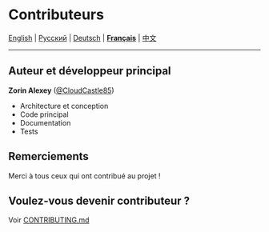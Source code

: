 # Contributeurs

[English](../en/CONTRIBUTORS.md) | [Русский](../../CONTRIBUTORS.md) | [Deutsch](../de/CONTRIBUTORS.md) | [**Français**](CONTRIBUTORS.md) | [中文](../zh/CONTRIBUTORS.md)

---

## Auteur et développeur principal

**Zorin Alexey** ([@CloudCastle85](https://t.me/CloudCastle85))
- Architecture et conception
- Code principal
- Documentation
- Tests

## Remerciements

Merci à tous ceux qui ont contribué au projet !

## Voulez-vous devenir contributeur ?

Voir [CONTRIBUTING.md](../../CONTRIBUTING.md)
